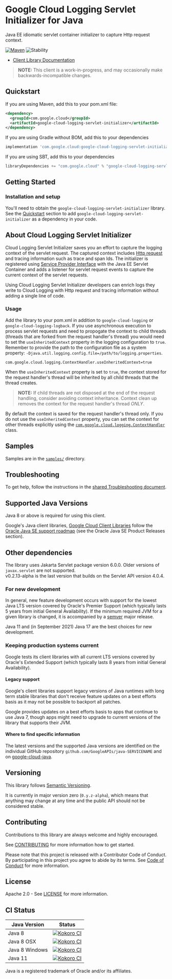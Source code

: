 # Google Cloud Logging Servlet Initializer for Java

Java EE idiomatic servlet container initializer to capture Http request context.

[![Maven][maven-version-image]][maven-version-link]
![Stability][stability-image]

- [Client Library Documentation][javadocs]

> **NOTE:** This client is a work-in-progress, and may occasionally
> make backwards-incompatible changes.

## Quickstart

If you are using Maven, add this to your pom.xml file:

```xml
<dependency>
  <groupId>com.google.cloud</groupId>
  <artifactId>google-cloud-logging-servlet-initializer</artifactId>
</dependency>
```

If you are using Gradle without BOM, add this to your dependencies

```Groovy
implementation 'com.google.cloud:google-cloud-logging-servlet-initializer'
```

If you are using SBT, add this to your dependencies

```Scala
libraryDependencies += "com.google.cloud" % "google-cloud-logging-servlet-initializer"
```

## Getting Started

### Installation and setup

You'll need to obtain the `google-cloud-logging-servlet-initializer` library. See the [Quickstart](#quickstart) section
to add `google-cloud-logging-servlet-initializer` as a dependency in your code.

## About Cloud Logging Servlet Initializer

Cloud Logging Servlet Initializer saves you an effort to capture the logging context of the servlet request.
The captured context includes [Http request](https://github.com/googleapis/java-logging/blob/86223ff36f9c4b147f322ba646607727b92fbe7b/google-cloud-logging/src/main/java/com/google/cloud/logging/HttpRequest.java) and tracing information such as trace and span Ids.
The initializer is registered using [Service Provider Interface](https://docs.oracle.com/javase/tutorial/sound/SPI-intro.html) with the Java EE Servlet Container and adds a listener for servlet request events to capture the current context of the servlet requests.

Using Cloud Logging Servlet Initializer developers can enrich logs they write to Cloud Logging with Http request and tracing information without adding a single line of code.

### Usage

Add the library to your pom.xml in addition to `google-cloud-logging` or `google-cloud-logging-logback`.
If you use asynchronous execution to process servlet requests and need to propogate the context to child threads (threads that are forked from the request handler's thread) you would need to set the `useInheritedContext` property in the logging configuration to `true`. Remember to provide the path to the configuration file as a system property: `-Djava.util.logging.config.file=/path/to/logging.properties`.

```text
com.google.cloud.logging.ContextHandler.useInheritedContext=true
```

When the `useInheritedContext` property is set to `true`, the context stored for the request handler's thread will be inherited by all child threads that the thread creates.
> **NOTE:** If child threads are not disposed at the end of the request handling, consider avoiding context inheritance.
> Context clean up removes the context for the request handler's thread _ONLY_.

By default the context is saved for the request handler's thread only. If you do not use the `useInheritedContext` property, you can set the context for other threads explicitly using the [`com.google.cloud.logging.ContextHandler`][context-handler-class] class.

## Samples

Samples are in the [`samples/`](https://github.com/googleapis/java-logging-servlet-initializer/tree/main/samples) directory.

## Troubleshooting

To get help, follow the instructions in the [shared Troubleshooting document][troubleshooting].

## Supported Java Versions

Java 8 or above is required for using this client.

Google's Java client libraries,
[Google Cloud Client Libraries][cloudlibs]
follow the
[Oracle Java SE support roadmap][oracle]
(see the Oracle Java SE Product Releases section).

## Other dependencies

The library uses Jakarta Servlet package version 6.0.0. Older versions of `javax.servlet` are not supported.  
v0.2.13-alpha is the last version that builds on the Servlet API version 4.0.4. 

### For new development

In general, new feature development occurs with support for the lowest Java
LTS version covered by  Oracle's Premier Support (which typically lasts 5 years
from initial General Availability). If the minimum required JVM for a given
library is changed, it is accompanied by a [semver][semver] major release.

Java 11 and (in September 2021) Java 17 are the best choices for new
development.

### Keeping production systems current

Google tests its client libraries with all current LTS versions covered by
Oracle's Extended Support (which typically lasts 8 years from initial
General Availability).

#### Legacy support

Google's client libraries support legacy versions of Java runtimes with long
term stable libraries that don't receive feature updates on a best efforts basis
as it may not be possible to backport all patches.

Google provides updates on a best efforts basis to apps that continue to use
Java 7, though apps might need to upgrade to current versions of the library
that supports their JVM.

#### Where to find specific information

The latest versions and the supported Java versions are identified on
the individual GitHub repository `github.com/GoogleAPIs/java-SERVICENAME`
and on [google-cloud-java][g-c-j].

## Versioning

This library follows [Semantic Versioning](http://semver.org/).

It is currently in major version zero (``0.y.z-alpha``), which means that anything may change at any time
and the public API should not be considered stable.

## Contributing

Contributions to this library are always welcome and highly encouraged.

See [CONTRIBUTING][contributing] for more information how to get started.

Please note that this project is released with a Contributor Code of Conduct. By participating in
this project you agree to abide by its terms. See [Code of Conduct][code-of-conduct] for more
information.

## License

Apache 2.0 - See [LICENSE][license] for more information.

## CI Status

Java Version | Status
------------ | ------
Java 8 | [![Kokoro CI][kokoro-badge-image-2]][kokoro-badge-link-2]
Java 8 OSX | [![Kokoro CI][kokoro-badge-image-3]][kokoro-badge-link-3]
Java 8 Windows | [![Kokoro CI][kokoro-badge-image-4]][kokoro-badge-link-4]
Java 11 | [![Kokoro CI][kokoro-badge-image-5]][kokoro-badge-link-5]

Java is a registered trademark of Oracle and/or its affiliates.

[javadocs]: https://cloud.google.com/java/docs/reference/google-cloud-logging-servlet-initializer/latest/history
[kokoro-badge-image-1]: http://storage.googleapis.com/cloud-devrel-public/java/badges/java-logging-servlet-initializer/java7.svg
[kokoro-badge-link-1]: http://storage.googleapis.com/cloud-devrel-public/java/badges/java-logging-servlet-initializer/java7.html
[kokoro-badge-image-2]: http://storage.googleapis.com/cloud-devrel-public/java/badges/java-logging-servlet-initializer/java8.svg
[kokoro-badge-link-2]: http://storage.googleapis.com/cloud-devrel-public/java/badges/java-logging-servlet-initializer/java8.html
[kokoro-badge-image-3]: http://storage.googleapis.com/cloud-devrel-public/java/badges/java-logging-servlet-initializer/java8-osx.svg
[kokoro-badge-link-3]: http://storage.googleapis.com/cloud-devrel-public/java/badges/java-logging-servlet-initializer/java8-osx.html
[kokoro-badge-image-4]: http://storage.googleapis.com/cloud-devrel-public/java/badges/java-logging-servlet-initializer/java8-win.svg
[kokoro-badge-link-4]: http://storage.googleapis.com/cloud-devrel-public/java/badges/java-logging-servlet-initializer/java8-win.html
[kokoro-badge-image-5]: http://storage.googleapis.com/cloud-devrel-public/java/badges/java-logging-servlet-initializer/java11.svg
[kokoro-badge-link-5]: http://storage.googleapis.com/cloud-devrel-public/java/badges/java-logging-servlet-initializer/java11.html
[stability-image]: https://img.shields.io/badge/stability-alpha-orange
[maven-version-image]: https://img.shields.io/maven-central/v/com.google.cloud/google-cloud-logging-servlet-initializer.svg
[maven-version-link]: https://search.maven.org/search?q=g:com.google.cloud%20AND%20a:google-cloud-logging-servlet-initializer&core=gav
[authentication]: https://github.com/googleapis/google-cloud-java#authentication
[auth-scopes]: https://developers.google.com/identity/protocols/oauth2/scopes
[predefined-iam-roles]: https://cloud.google.com/iam/docs/understanding-roles#predefined_roles
[iam-policy]: https://cloud.google.com/iam/docs/overview#cloud-iam-policy
[developer-console]: https://console.developers.google.com/
[create-project]: https://cloud.google.com/resource-manager/docs/creating-managing-projects
[cloud-sdk]: https://cloud.google.com/sdk/
[troubleshooting]: https://github.com/googleapis/google-cloud-common/blob/main/troubleshooting/readme.md#troubleshooting
[contributing]: https://github.com/googleapis/java-logging-servlet-initializer/blob/main/CONTRIBUTING.md
[code-of-conduct]: https://github.com/googleapis/java-logging-servlet-initializer/blob/main/CODE_OF_CONDUCT.md#contributor-code-of-conduct
[license]: https://github.com/googleapis/java-logging-servlet-initializer/blob/main/LICENSE

[enable-api]: https://console.cloud.google.com/flows/enableapi?apiid=logging.googleapis.com
[libraries-bom]: https://github.com/GoogleCloudPlatform/cloud-opensource-java/wiki/The-Google-Cloud-Platform-Libraries-BOM
[shell_img]: https://gstatic.com/cloudssh/images/open-btn.png

[semver]: https://semver.org/
[cloudlibs]: https://cloud.google.com/apis/docs/client-libraries-explained
[apilibs]: https://cloud.google.com/apis/docs/client-libraries-explained#google_api_client_libraries
[oracle]: https://www.oracle.com/java/technologies/java-se-support-roadmap.html
[g-c-j]: http://github.com/googleapis/google-cloud-java
[java-logging]: https://github.com/googleapis/java-logging
[context-handler-class]: https://github.com/googleapis/java-logging/blob/main/google-cloud-logging/src/main/java/com/google/cloud/logging/ContextHandler.java
